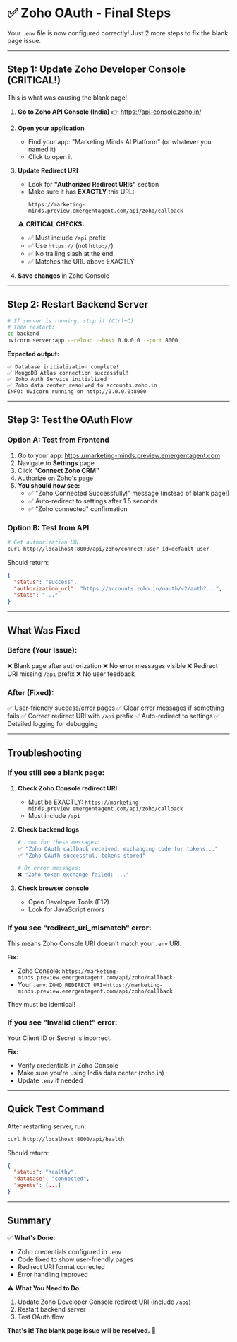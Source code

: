 # ✅ Zoho OAuth - Final Steps

Your `.env` file is now configured correctly! Just 2 more steps to fix the blank page issue.

---

## Step 1: Update Zoho Developer Console (CRITICAL!)

This is what was causing the blank page!

1. **Go to Zoho API Console (India)**
   👉 https://api-console.zoho.in/

2. **Open your application**
   - Find your app: "Marketing Minds AI Platform" (or whatever you named it)
   - Click to open it

3. **Update Redirect URI**
   - Look for **"Authorized Redirect URIs"** section
   - Make sure it has **EXACTLY** this URL:
     ```
     https://marketing-minds.preview.emergentagent.com/api/zoho/callback
     ```

   ⚠️ **CRITICAL CHECKS:**
   - ✅ Must include `/api` prefix
   - ✅ Use `https://` (not `http://`)
   - ✅ No trailing slash at the end
   - ✅ Matches the URL above EXACTLY

4. **Save changes** in Zoho Console

---

## Step 2: Restart Backend Server

```bash
# If server is running, stop it (Ctrl+C)
# Then restart:
cd backend
uvicorn server:app --reload --host 0.0.0.0 --port 8000
```

**Expected output:**
```
✅ Database initialization complete!
✅ MongoDB Atlas connection successful!
✅ Zoho Auth Service initialized
✅ Zoho data center resolved to accounts.zoho.in
INFO: Uvicorn running on http://0.0.0.0:8000
```

---

## Step 3: Test the OAuth Flow

### Option A: Test from Frontend

1. Go to your app: https://marketing-minds.preview.emergentagent.com
2. Navigate to **Settings** page
3. Click **"Connect Zoho CRM"**
4. Authorize on Zoho's page
5. **You should now see:**
   - ✅ "Zoho Connected Successfully!" message (instead of blank page!)
   - ✅ Auto-redirect to settings after 1.5 seconds
   - ✅ "Zoho connected" confirmation

### Option B: Test from API

```bash
# Get authorization URL
curl http://localhost:8000/api/zoho/connect?user_id=default_user
```

Should return:
```json
{
  "status": "success",
  "authorization_url": "https://accounts.zoho.in/oauth/v2/auth?...",
  "state": "..."
}
```

---

## What Was Fixed

### Before (Your Issue):
❌ Blank page after authorization
❌ No error messages visible
❌ Redirect URI missing `/api` prefix
❌ No user feedback

### After (Fixed):
✅ User-friendly success/error pages
✅ Clear error messages if something fails
✅ Correct redirect URI with `/api` prefix
✅ Auto-redirect to settings
✅ Detailed logging for debugging

---

## Troubleshooting

### If you still see a blank page:

1. **Check Zoho Console redirect URI**
   - Must be EXACTLY: `https://marketing-minds.preview.emergentagent.com/api/zoho/callback`
   - Must include `/api`

2. **Check backend logs**
   ```bash
   # Look for these messages:
   ✅ "Zoho OAuth callback received, exchanging code for tokens..."
   ✅ "Zoho OAuth successful, tokens stored"

   # Or error messages:
   ❌ "Zoho token exchange failed: ..."
   ```

3. **Check browser console**
   - Open Developer Tools (F12)
   - Look for JavaScript errors

### If you see "redirect_uri_mismatch" error:

This means Zoho Console URI doesn't match your `.env` URI.

**Fix:**
- Zoho Console: `https://marketing-minds.preview.emergentagent.com/api/zoho/callback`
- Your `.env`: `ZOHO_REDIRECT_URI=https://marketing-minds.preview.emergentagent.com/api/zoho/callback`

They must be identical!

### If you see "Invalid client" error:

Your Client ID or Secret is incorrect.

**Fix:**
- Verify credentials in Zoho Console
- Make sure you're using India data center (zoho.in)
- Update `.env` if needed

---

## Quick Test Command

After restarting server, run:
```bash
curl http://localhost:8000/api/health
```

Should return:
```json
{
  "status": "healthy",
  "database": "connected",
  "agents": [...]
}
```

---

## Summary

✅ **What's Done:**
- Zoho credentials configured in `.env`
- Code fixed to show user-friendly pages
- Redirect URI format corrected
- Error handling improved

⚠️ **What You Need to Do:**
1. Update Zoho Developer Console redirect URI (include `/api`)
2. Restart backend server
3. Test OAuth flow

**That's it! The blank page issue will be resolved.** 🎉
